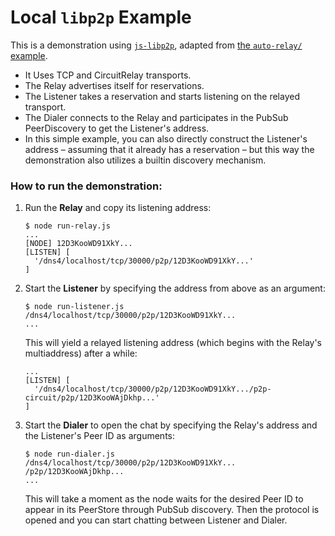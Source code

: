 # Local `libp2p` Example

This is a demonstration using [`js-libp2p`](https://github.com/libp2p/js-libp2p), adapted from [the `auto-relay/` example](https://github.com/libp2p/js-libp2p/tree/master/examples/auto-relay).

* It Uses TCP and CircuitRelay transports.
* The Relay advertises itself for reservations.
* The Listener takes a reservation and starts listening on the relayed transport.
* The Dialer connects to the Relay and participates in the PubSub PeerDiscovery to get the Listener's address.
* In this simple example, you can also directly construct the Listener's address – assuming that it already has a reservation – but this way the demonstration also utilizes a builtin discovery mechanism.

### How to run the demonstration:

1. Run the **Relay** and copy its listening address:
   ```
   $ node run-relay.js
   ...
   [NODE] 12D3KooWD91XkY...
   [LISTEN] [
     '/dns4/localhost/tcp/30000/p2p/12D3KooWD91XkY...'
   ]
   
   ```

2. Start the **Listener** by specifying the address from above as an argument:
   ```
   $ node run-listener.js /dns4/localhost/tcp/30000/p2p/12D3KooWD91XkY...
   ...
   ```

   This will yield a relayed listening address (which begins with the Relay's multiaddress) after a while:
   ```
   ...
   [LISTEN] [
     '/dns4/localhost/tcp/30000/p2p/12D3KooWD91XkY.../p2p-circuit/p2p/12D3KooWAjDkhp...'
   ]
   
   ```

3. Start the **Dialer** to open the chat by specifying the Relay's address and the Listener's Peer ID as arguments:
   ```
   $ node run-dialer.js /dns4/localhost/tcp/30000/p2p/12D3KooWD91XkY... /p2p/12D3KooWAjDkhp...
   ...
   ```

   This will take a moment as the node waits for the desired Peer ID to appear in its PeerStore through PubSub discovery. Then the protocol is opened and you can start chatting between Listener and Dialer.
